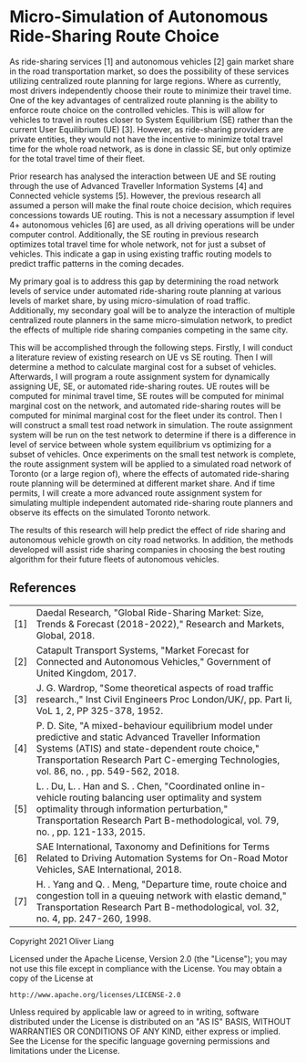 # Micro-Simulation of Autonomous Ride-Sharing Route Choice

As ride-sharing services [1] and autonomous vehicles [2] gain market share in the road transportation market, so does the possibility of these services utilizing centralized route planning for large regions. Where as currently, most drivers independently choose their route to minimize their travel time. One of the key advantages of centralized route planning is the ability to enforce route choice on the controlled vehicles. This is will allow for vehicles to travel in routes closer to System Equilibrium (SE) rather than the current User Equilibrium (UE) [3]. However, as ride-sharing providers are private entities, they would not have the incentive to minimize total travel time for the whole road network, as is done in classic SE, but only optimize for the total travel time of their fleet.

Prior research has analysed the interaction between UE and SE routing through the use of Advanced Traveller Information Systems [4] and Connected vehicle systems [5]. However, the previous research all assumed a person will make the final route choice decision, which requires concessions towards UE routing. This is not a necessary assumption if level 4+ autonomous vehicles [6] are used, as all driving operations will be under computer control. Additionally, the SE routing in previous research optimizes total travel time for whole network, not for just a subset of vehicles. This indicate a gap in using existing traffic routing models to predict traffic patterns in the coming decades.

My primary goal is to address this gap by determining the road network levels of service under automated ride-sharing route planning at various levels of market share, by using micro-simulation of road traffic. Additionally, my secondary goal will be to analyze the interaction of multiple centralized route planners in the same micro-simulation network, to predict the effects of multiple ride sharing companies competing in the same city.

This will be accomplished through the following steps. Firstly, I will conduct a literature review of existing research on UE vs SE routing. Then I will determine a method to calculate marginal cost for a subset of vehicles. Afterwards, I will program a route assignment system for dynamically assigning UE, SE, or automated ride-sharing routes. UE routes will be computed for minimal travel time, SE routes will be computed for minimal marginal cost on the network, and automated ride-sharing routes will be computed for minimal marginal cost for the fleet under its control. Then I will construct a small test road network in simulation. The route assignment system will be run on the test network to determine if there is a difference in level of service between whole system equilibrium vs optimizing for a subset of vehicles. Once experiments on the small test network is complete, the route assignment system will be applied to a simulated road network of Toronto (or a large region of), where the effects of automated ride-sharing route planning will be determined at different market share. And if time permits, I will create a more advanced route assignment system for simulating multiple independent automated ride-sharing route planners and observe its effects on the simulated Toronto network.

The results of this research will help predict the effect of ride sharing and autonomous vehicle growth on city road networks. In addition, the methods developed will assist ride sharing companies in choosing the best routing algorithm for their future fleets of autonomous vehicles.

## References

|  |  |
|-----|--------------------------------------------------------------------------------------------------------------------------------------------------------------------------------------------------------------------------------------------------------|
| [1] | Daedal Research, "Global Ride-Sharing Market: Size, Trends & Forecast (2018-2022)," Research and Markets, Global, 2018. |
| [2] | Catapult Transport Systems, "Market Forecast for Connected and Autonomous Vehicles," Government of United Kingdom, 2017. |
| [3] | J. G. Wardrop, "Some theoretical aspects of road traffic research.," Inst Civil Engineers Proc London/UK/, pp. Part Ii, VoL 1, 2, PP 325-378, 1952. |
| [4] | P. D. Site, "A mixed-behaviour equilibrium model under predictive and static Advanced Traveller Information Systems (ATIS) and state-dependent route choice," Transportation Research Part C-emerging Technologies, vol. 86, no. , pp. 549-562, 2018.  |
| [5] | L. . Du, L. . Han and S. . Chen, "Coordinated online in-vehicle routing balancing user optimality and system optimality through information perturbation," Transportation Research Part B-methodological, vol. 79, no. , pp. 121-133, 2015.  |
| [6] | SAE International, Taxonomy and Definitions for Terms Related to Driving Automation Systems for On-Road Motor Vehicles, SAE International, 2018.  |
| [7] | H. . Yang and Q. . Meng, "Departure time, route choice and congestion toll in a queuing network with elastic demand," Transportation Research Part B-methodological, vol. 32, no. 4, pp. 247-260, 1998.  |

Copyright 2021 Oliver Liang

Licensed under the Apache License, Version 2.0 (the "License");
you may not use this file except in compliance with the License.
You may obtain a copy of the License at

    http://www.apache.org/licenses/LICENSE-2.0

Unless required by applicable law or agreed to in writing, software
distributed under the License is distributed on an "AS IS" BASIS,
WITHOUT WARRANTIES OR CONDITIONS OF ANY KIND, either express or implied.
See the License for the specific language governing permissions and
limitations under the License.
